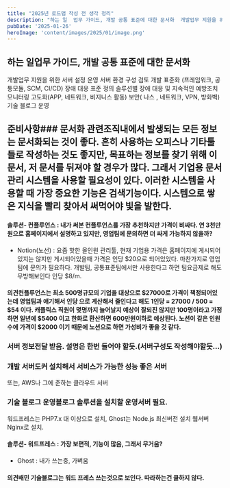```yaml
---
title: "2025년 로드맵 작성 전 생각 정리"
description: "하는 일  업무 가이드, 개발 공통 표준에 대한 문서화  개발업무 지원을 위한 서버 설정  운영 서버 환경 구성 검토  개발 표준화 (프레임워크, 공통모듈, SCM, CI/CD)  장애 대응 표준 정의  솔루션별 장애 대응 및 지속적인 예방조치  모니터링 고도화(APP, 네트워크, 비지..."
pubDate: '2025-01-26'
heroImage: 'content/images/2025/01/image.png'
---
```


## 하는 일업무 가이드, 개발 공통 표준에 대한 문서화
개발업무 지원을 위한 서버 설정
운영 서버 환경 구성 검토
개발 표준화 (프레임워크, 공통모듈, SCM, CI/CD)
장애 대응 표준 정의
솔루션별 장애 대응 및 지속적인 예방조치
모니터링 고도화(APP, 네트워크, 비지니스 활동)
보안( 나스 , 네트워크, VPN, 방화벽)
기술 블로그 운영
## 준비사항### 문서화 관련조직내에서 발생되는 모든 정보는 문서화되는 것이 좋다. 흔히 사용하는 오피스나 기타툴들로 작성하는 것도 좋지만, 목표하는 정보를 찾기 위해 이 문서, 저 문서를 뒤져야 할 경우가 많다. 그래서 기업용 문서 관리 시스템을 사용할 필요성이 있다. 이러한 시스템을 사용할 때 가장 중요한 기능은 검색기능이다. 시스템으로 쌓은 지식을 빨리 찾아서 써먹어야 빛을 발한다.
#### 솔루션- 컨플루언스 : 내가 써본 컨플루언스를 가장 추천하지만 가격이 비싸다. 연 3천만원으로 홈페이지에서 설명하고 있지만, 영업팀에 문의하면 더 싸게 가능하지 않을까?
- Notion(노선) : 요즘 핫한 올인원 관리툴, 현재 기업용 가격은 홈페이지에 게시되어있지는 않지만 게시되어있을때 가격은 인당 $20으로 되어있었다. 마찬가지로 영업팀에 문의가 필요하다. 개발팀, 공통표준팀에서만 사용한다고 하면 팀요금제로 해도 무방해보인다 인당 $8/m.
#### 의견컨플루언스는 최소 500명규모의 기업을 대상으로 $27000로 가격이 책정되어있는데 영업팀과 얘기해서 인당 으로 계산해서 줄인다고 해도 1인당 = 27000 / 500 = $54 이다. 캐플릭스 직원이 몇명까지 늘어날지 예상이 잘되진 않지만 100명이라고 가정하면 일년에 $5400 이고 한화로 환산하면 600만원이하로 예상된다. 노션이 같은 인원수에 가격이 $2000 이기 때문에 노션으로 하면 가성비가 좋을 것 같다.
### 서버 정보전달 받음. 설명은 한번 들어야 할듯.(서버구성도 작성해야할듯…)
### 개발 서버도커 설치해서 서비스가 가능한 성능 좋은 서버
또는, AWS나 그에 준하는 클라우드 서버
### 기술 블로그 운영블로그 솔루션을 설치할 운영서버 필요.
워드프레스는 PHP7.x 대 이상으로 설치, Ghost는 Node.js 최신버전 설치
웹서버 Nginx로 설치.
#### 솔루션- 워드프레스 : 가장 보편적, 기능이 많음, 그래서 무거움?
- Ghost : 내가 쓰는중, 가벼움
#### 의견배민 기술블로그는 워드 프레스 쓰는것으로 보인다. 따라하는건 쿨하지 않다.